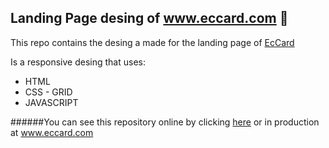 ## Landing Page desing of www.eccard.com 🎯

This repo contains the desing a made for the landing page of [EcCard](https://www.eccard.com.mx/)

Is a responsive desing that uses:
- HTML 
- CSS - GRID
- JAVASCRIPT

######You can see this repository online by clicking [here](https://dvguy.github.io/eccard_new_landingpage/) or in production at www.eccard.com
